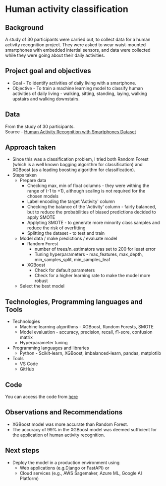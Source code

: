# Human activity classification

## Background
A study of 30 participants were carried out, to collect data for a human activity recognition project. They were asked to wear waist-mounted smartphones with embedded intertial sensors, and data were collected while they were going about their daily activities.

## Project goal and objectives
- Goal - To identify activities of daily living with a smartphone.
- Objective - To train a machine learning model to classify human activities of daily living - walking, sitting, standing, laying, walking upstairs and walking downstairs.


## Data
From the study of 30 participants.  
Source - [Human Activity Recognition with Smartphones Dataset](https://www.kaggle.com/datasets/uciml/human-activity-recognition-with-smartphones)

## Approach taken
- Since this was a classification problem, I tried both Random Forest (which is a well known bagging algorithm for classification) and XGBoost (as a leading boosting algorithm for classification). 
- Steps taken
  - Prepare data
    - Checking max, min of float columns - they were withing the range of (-1 to +1), although scaling is not required for the chosen models
    - Label encoding the target 'Activity' column
    - Checking the balance of the 'Activity' column - fairly balanced, but to reduce the probabilities of biased predictions decided to apply SMOTE
    - Applyting SMOTE - to generate more minority class samples and reduce the risk of overfitting
    - Splitting the dataset - to test and train
  - Model data / make predictions / evaluate model
    - Random Forest
      - number of trees/n_estimators was set to 200 for least error 
      - Tuning hyperparameters -  max_features, max_depth, min_samples_split, min_samples_leaf 
    - XGBoost
        - Check for default parameters
        - Check for a higher learning rate to make the model more robust
  - Select the best model

## Technologies, Programming languages and Tools
- Technologies
  - Machine learning algorithms - XGBoost, Random Forests, SMOTE
  - Model evaluation - accuracy, precision, recall, f1-sore, confusion matrix
  - Hyperparameter tuning
- Programming languages and libraries
  - Python - Scikit-learn, XGBoost, imbalanced-learn, pandas, matplotlib
- Tools
  - VS Code
  - GitHub

## Code
You can access the code from [here](Human_activity_recognition_v2.ipynb)  

## Observations and Recommendations
- XGBoost model was more accurate than Random Forest.
- The accuracy of 99% in the XGBoost model was deemed sufficient for the application of human activity recognition.

## Next steps
- Deploy the model in a production environment using 
  - Web applications (e.g.Django or FastAPI) or 
  - Cloud services (e.g., AWS Sagemaker, Azure ML, Google AI Platform)
